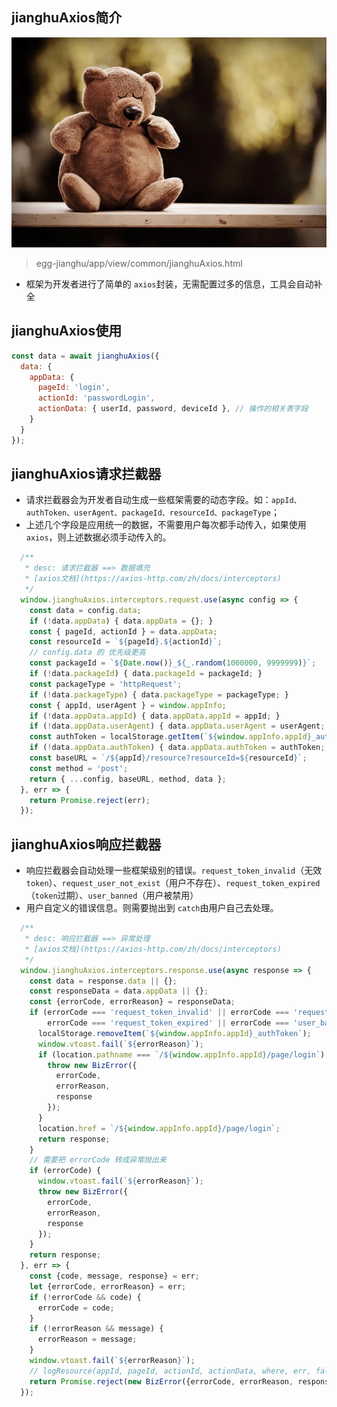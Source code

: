 ## jianghuAxios简介
![Alt](upload/frontend2.jpeg)

> egg-jianghu/app/view/common/jianghuAxios.html

- 框架为开发者进行了简单的 `axios`封装，无需配置过多的信息，工具会自动补全

## jianghuAxios使用

```javascript
const data = await jianghuAxios({
  data: {
    appData: {
      pageId: 'login',
      actionId: 'passwordLogin',
      actionData: { userId, password, deviceId }, // 操作的相关表字段
    }
  }
});
```

## jianghuAxios请求拦截器

- 请求拦截器会为开发者自动生成一些框架需要的动态字段。如：`appId、authToken、userAgent、packageId、resourceId、packageType`；
- 上述几个字段是应用统一的数据，不需要用户每次都手动传入，如果使用 `axios`，则上述数据必须手动传入的。

```javascript
  /**
   * desc: 请求拦截器 ==> 数据填充
   * [axios文档](https://axios-http.com/zh/docs/interceptors)
   */
  window.jianghuAxios.interceptors.request.use(async config => {
    const data = config.data;
    if (!data.appData) { data.appData = {}; }
    const { pageId, actionId } = data.appData;
    const resourceId = `${pageId}.${actionId}`;
    // config.data 的 优先级更高
    const packageId = `${Date.now()}_${_.random(1000000, 9999999)}`;
    if (!data.packageId) { data.packageId = packageId; }
    const packageType = 'httpRequest';
    if (!data.packageType) { data.packageType = packageType; }
    const { appId, userAgent } = window.appInfo;
    if (!data.appData.appId) { data.appData.appId = appId; }
    if (!data.appData.userAgent) { data.appData.userAgent = userAgent; }
    const authToken = localStorage.getItem(`${window.appInfo.appId}_authToken`);
    if (!data.appData.authToken) { data.appData.authToken = authToken; }
    const baseURL = `/${appId}/resource?resourceId=${resourceId}`;
    const method = 'post';
    return { ...config, baseURL, method, data };
  }, err => {
    return Promise.reject(err);
  });
```

## jianghuAxios响应拦截器

- 响应拦截器会自动处理一些框架级别的错误。`request_token_invalid`（无效 `token`）、`request_user_not_exist`（用户不存在）、`request_token_expired`（`token`过期）、`user_banned`（用户被禁用）
- 用户自定义的错误信息。则需要抛出到 `catch`由用户自己去处理。

```javascript
  /**
   * desc: 响应拦截器 ==> 异常处理
   * [axios文档](https://axios-http.com/zh/docs/interceptors)
   */
  window.jianghuAxios.interceptors.response.use(async response => {
    const data = response.data || {};
    const responseData = data.appData || {};
    const {errorCode, errorReason} = responseData;
    if (errorCode === 'request_token_invalid' || errorCode === 'request_user_not_exist' ||
        errorCode === 'request_token_expired' || errorCode === 'user_banned') {
      localStorage.removeItem(`${window.appInfo.appId}_authToken`);
      window.vtoast.fail(`${errorReason}`);
      if (location.pathname === `/${window.appInfo.appId}/page/login`) {
        throw new BizError({
          errorCode,
          errorReason,
          response
        });
      }
      location.href = `/${window.appInfo.appId}/page/login`;
      return response;
    }
    // 需要把 errorCode 转成异常抛出来
    if (errorCode) {
      window.vtoast.fail(`${errorReason}`);
      throw new BizError({
        errorCode,
        errorReason,
        response
      });
    }
    return response;
  }, err => {
    const {code, message, response} = err;
    let {errorCode, errorReason} = err;
    if (!errorCode && code) {
      errorCode = code;
    }
    if (!errorReason && message) {
      errorReason = message;
    }
    window.vtoast.fail(`${errorReason}`);
    // logResource(appId, pageId, actionId, actionData, where, err, false, startTime);
    return Promise.reject(new BizError({errorCode, errorReason, response}));
  });
```
